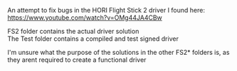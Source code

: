 An attempt to fix bugs in the HORI Flight Stick 2 driver I found here: https://www.youtube.com/watch?v=OMg44JA4CBw

FS2 folder contains the actual driver solution  
The Test folder contains a compiled and test signed driver

I'm unsure what the purpose of the solutions in the other FS2* folders is, as they arent required to create a functional driver
